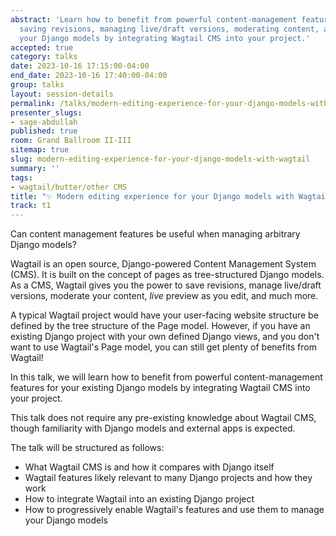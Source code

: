 ```yaml
---
abstract: 'Learn how to benefit from powerful content-management features (such as:
  saving revisions, managing live/draft versions, moderating content, and more) for
  your Django models by integrating Wagtail CMS into your project.'
accepted: true
category: talks
date: 2023-10-16 17:15:00-04:00
end_date: 2023-10-16 17:40:00-04:00
group: talks
layout: session-details
permalink: /talks/modern-editing-experience-for-your-django-models-with-wagtail/
presenter_slugs:
- sage-abdullah
published: true
room: Grand Ballroom II-III
sitemap: true
slug: modern-editing-experience-for-your-django-models-with-wagtail
summary: ''
tags:
- wagtail/butter/other CMS
title: "✨ Modern editing experience for your Django models with Wagtail \U0001F426"
track: t1
---
```


Can content management features be useful when managing arbitrary Django models? 

Wagtail is an open source, Django-powered Content Management System (CMS). It is built on the concept of pages as tree-structured Django models. As a CMS, Wagtail gives you the power to save revisions, manage live/draft versions, moderate your content, _live_ preview as you edit, and much more.

A typical Wagtail project would have your user-facing website structure be defined by the tree structure of the Page model. However, if you have an existing Django project with your own defined Django views, and you don't want to use Wagtail's Page model, you can still get plenty of benefits from Wagtail!

In this talk, we will learn how to benefit from powerful content-management features for your existing Django models by integrating Wagtail CMS into your project.

This talk does not require any pre-existing knowledge about Wagtail CMS, though familiarity with Django models and external apps is expected.

The talk will be structured as follows:
- What Wagtail CMS is and how it compares with Django itself
- Wagtail features likely relevant to many Django projects and how they work
- How to integrate Wagtail into an existing Django project
- How to progressively enable Wagtail's features and use them to manage your Django models
